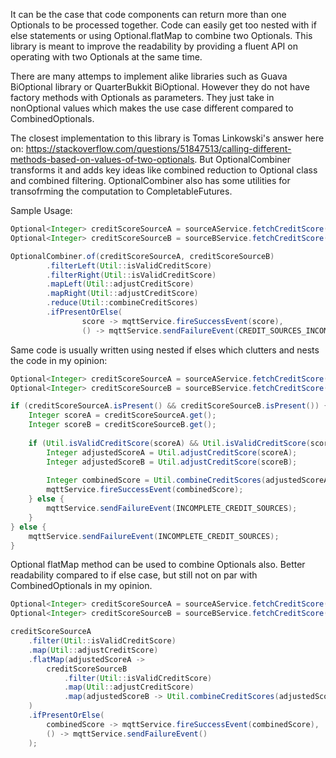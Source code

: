 It can be the case that code components can return more than one Optionals to be processed together. 
Code can easily get too nested with if else statements or using Optional.flatMap to combine two Optionals.
This library is meant to improve the readability by providing a fluent API on operating with two Optionals at the same time.

There are many attemps to implement alike libraries such as Guava BiOptional library or QuarterBukkit BiOptional. However they
do not have factory methods with Optionals as parameters. They just take in nonOptional values which makes the use case different compared to CombinedOptionals.

The closest implementation to this library is Tomas Linkowski's answer here on: https://stackoverflow.com/questions/51847513/calling-different-methods-based-on-values-of-two-optionals.
But OptionalCombiner transforms it and adds key ideas like combined reduction to Optional class and combined filtering. OptionalCombiner also has some utilities for transofrming the computation to CompletableFutures.

Sample Usage:
```java
Optional<Integer> creditScoreSourceA = sourceAService.fetchCreditScore();
Optional<Integer> creditScoreSourceB = sourceBService.fetchCreditScore();

OptionalCombiner.of(creditScoreSourceA, creditScoreSourceB)
        .filterLeft(Util::isValidCreditScore)
        .filterRight(Util::isValidCreditScore)
        .mapLeft(Util::adjustCreditScore)
        .mapRight(Util::adjustCreditScore)
        .reduce(Util::combineCreditScores)
        .ifPresentOrElse(
                score -> mqttService.fireSuccessEvent(score),
                () -> mqttService.sendFailureEvent(CREDIT_SOURCES_INCOMPLETE));
```
Same code is usually written using nested if elses which clutters and nests the code in my opinion:
```java
Optional<Integer> creditScoreSourceA = sourceAService.fetchCreditScore();
Optional<Integer> creditScoreSourceB = sourceBService.fetchCreditScore();

if (creditScoreSourceA.isPresent() && creditScoreSourceB.isPresent()) {
    Integer scoreA = creditScoreSourceA.get();
    Integer scoreB = creditScoreSourceB.get();
    
    if (Util.isValidCreditScore(scoreA) && Util.isValidCreditScore(scoreB)) {
        Integer adjustedScoreA = Util.adjustCreditScore(scoreA);
        Integer adjustedScoreB = Util.adjustCreditScore(scoreB);
        
        Integer combinedScore = Util.combineCreditScores(adjustedScoreA, adjustedScoreB);
        mqttService.fireSuccessEvent(combinedScore);
    } else {
        mqttService.sendFailureEvent(INCOMPLETE_CREDIT_SOURCES);
    }
} else {
    mqttService.sendFailureEvent(INCOMPLETE_CREDIT_SOURCES);
}
```

Optional flatMap method can be used to combine Optionals also. Better readability compared to if else case, but still not on par with CombinedOptionals in my opinion.

```java
Optional<Integer> creditScoreSourceA = sourceAService.fetchCreditScore();
Optional<Integer> creditScoreSourceB = sourceBService.fetchCreditScore();

creditScoreSourceA
    .filter(Util::isValidCreditScore)
    .map(Util::adjustCreditScore)
    .flatMap(adjustedScoreA -> 
        creditScoreSourceB
            .filter(Util::isValidCreditScore)
            .map(Util::adjustCreditScore)
            .map(adjustedScoreB -> Util.combineCreditScores(adjustedScoreA, adjustedScoreB))
    )
    .ifPresentOrElse(
        combinedScore -> mqttService.fireSuccessEvent(combinedScore),
        () -> mqttService.sendFailureEvent()
    );
```

